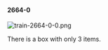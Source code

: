 #### 2664-0
![train-2664-0-0.png](https://github.com/lil-lab/nlvr/raw/master/nlvr/train/images/23/train-2664-0-0.png "train-2664-0-0.png")

There is a box with only 3 items.
